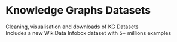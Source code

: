 # Knowledge Graphs Datasets
Cleaning, visualisation and downloads of KG Datasets  
Includes a new WikiData Infobox dataset with 5+ millions examples

